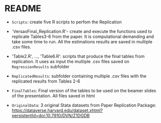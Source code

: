 # README
- `Scripts`: create five R scripts to perfom the Replication 

- `VersaoFinal_Replication.R'- create and execute the functions used to replicate Tables3-6 from the paper. It is computational demanding and take some time to run. 
All the estimations results are saved in multiple .csv files.

- 'Table2.R', ..., 'Table6.R': scripts that produce the final tables from replication. It uses as input the multiple .csv files saved on `RegressionResults` subfolder

- `ReplicatedResults`: subfolder containing multiple .csv files with the replicated results from Tables 2-6 

- `FinalTables`: Final version of the tables to be used on the beamer slides of the presentation. All files saved in html 

- `OriginalData`: 3 original Stata datasets from Paper Replication Package: https://dataverse.harvard.edu/dataset.xhtml?persistentId=doi:10.7910/DVN/Z1DGDB

